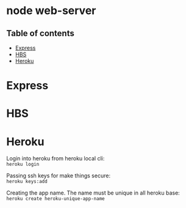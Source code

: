 node web-server
===============

<!--ts-->
Table of contents
-----------------
* [Express](#express)
* [HBS](#hbs)
* [Heroku](#heroku)

<!--te-->

Express
=======

HBS
===

Heroku
======

Login into heroku from heroku local cli:  
`heroku login`

Passing ssh keys for make things secure:  
`heroku keys:add`

Creating the app name. The name must be unique in all heroku base:  
`heroku create heroku-unique-app-name`